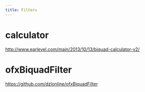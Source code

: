 ```yaml
---
title: Filters
---
```


# calculator
http://www.earlevel.com/main/2013/10/13/biquad-calculator-v2/

# ofxBiquadFilter
https://github.com/dzlonline/ofxBiquadFilter